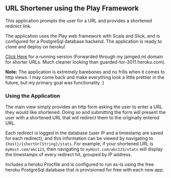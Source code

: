 ## URL Shortener using the Play Framework

This application prompts the user for a URL and provides a shortened redirect link.

The application uses the Play web framework with Scala and Slick, and is configured for a PostgreSql database backend. The application is ready to clone and deploy on heroku!

[Click Here](http://jamged.ml) for a running version (Forwarded through my jamged.ml domain for shorter URLs. Much cleaner looking than guarded-tor-3011.heroku.com).

**Note:** The application is extremely barebones and no frills when it comes to http views. I may come back and make everything look a little prettier in the future, but my primary goal was functionality :)

### Using the Application

The main view simply provides an http form asking the user to enter a URL they would like shortened. Doing so and submitting the form will present the user with a shortened URL that will redirect them to the originally entered URL.

Each redirect is logged in the database (user IP and a timestamp are saved for each redirect), and this information can be viewed by navigating to `{host}/{shortUrlString}/stats`. For example, if your shortened URL is `myHost.com/abc123`, then navigating to `myHost.com/abc123/stats` will display the timestamps of every redirect hit, grouped by IP address.

Includes a heroku Procfile and is configured to run as-is using the free heroku PostgreSql database that is provisioned for free with each new app.